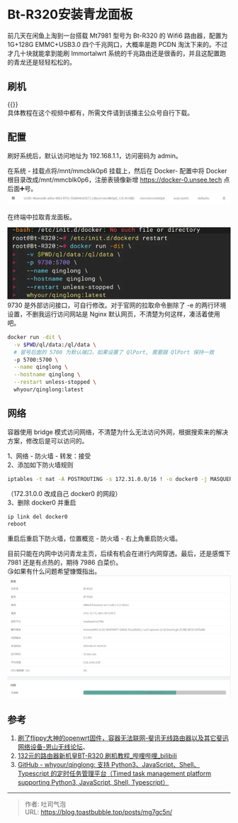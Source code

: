 # Bt-R320安装青龙面板


<!--more-->

前几天在闲鱼上淘到一台搭载 Mt7981 型号为 Bt-R320 的 Wifi6 路由器，配置为 1G+128G EMMC+USB3.0 四个千兆网口，大概率是跑 PCDN 淘汰下来的。不过才几十块就能拿到能刷 Immortalwrt 系统的千兆路由还是很香的，并且这配置跑的青龙还是轻轻松松的。

## 刷机
{{<bilibili BV1zXzEYoEHs >}}  
具体教程在这个视频中都有，所需文件请到该播主公众号自行下载。

## 配置
刷好系统后，默认访问地址为 192.168.1.1，访问密码为 admin。

在系统 - 挂载点将/mnt/mmcblk0p6 挂载上，然后在 Docker- 配置中将 Docker 根目录改成/mnt/mmcblk0p6，注册表镜像新增 https://docker-0.unsee.tech 点后面➕号。  
![](./images/index-1750659524211.webp)

在终端中拉取青龙面板。

![拉取青龙仓库](./images/index-1750651561906.webp "拉取青龙仓库")  
9730 是外部访问接口，可自行修改。对于官网的拉取命令删除了 -e 的两行环境设置，不删我运行访问网站是 Nginx 默认网页，不清楚为何这样，凑活着使用吧。

```bash title="拉取命令"
docker run -dit \
  -v $PWD/ql/data:/ql/data \
  # 冒号后面的 5700 为默认端口，如果设置了 QlPort, 需要跟 QlPort 保持一致
  -p 5700:5700 \
  --name qinglong \
  --hostname qinglong \
  --restart unless-stopped \
  whyour/qinglong:latest
```


## 网络
容器使用 bridge 模式访问网络，不清楚为什么无法访问外网，根据搜索来的解决方案，修改后是可以访问的。

1、网络 - 防火墙 - 转发：接受  
2、添加如下防火墙规则  
```bash
iptables -t nat -A POSTROUTING -s 172.31.0.0/16 ! -o docker0 -j MASQUERADE
```
   （172.31.0.0 改成自己 docker0 的网段）  
3、删除 docker0 并重启  
```bash
ip link del docker0  
reboot
```
重启后重启下防火墙，位置概览 - 防火墙 - 右上角重启防火墙。

目前只能在内网中访问青龙主页，后续有机会在进行内网穿透。最后，还是感慨下 7981 还是有点热的，期待 7986 白菜价。  
😘如果有什么问题希望慷慨指出。  
![系统概览](./images/index-1750659931740.webp "系统概览")
## 参考
1. [刷了flippy大神的openwrt固件，容器无法联网-斐讯无线路由器以及其它斐迅网络设备-恩山无线论坛](https://www.right.com.cn/FORUM/thread-4069232-1-1.html)、
2. [132元的路由器新机皇BT-R320 刷机教程\_哔哩哔哩\_bilibili](https://www.bilibili.com/video/BV1zXzEYoEHs/?spm_id_from=333.337.search-card.all.click)
3. [GitHub - whyour/qinglong: 支持 Python3、JavaScript、Shell、Typescript 的定时任务管理平台（Timed task management platform supporting Python3, JavaScript, Shell, Typescript）](https://github.com/whyour/qinglong)

---

> 作者: 吐司气泡  
> URL: https://blog.toastbubble.top/posts/mg7gc5n/  

